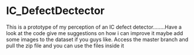 # IC_DefectDectector
This is a prototype of my perception of an IC defect detector........Have a look at the code give me suggestions on how i can improve it maybe add some images to the dataset if you guys like.
Access the master branch and pull the zip file and you can use the files inside it
